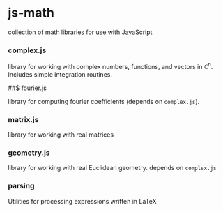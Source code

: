 # js-math

collection of math libraries for use with JavaScript

### complex.js

library for working with complex numbers, functions, and vectors in $\mathbb{C}^n$. Includes simple integration routines.

##$ fourier.js

library for computing fourier coefficients (depends on `complex.js`).

### matrix.js

library for working with real matrices

### geometry.js

library for working with real Euclidean geometry. depends on `complex.js`

### parsing

Utilities for processing expressions written in LaTeX

